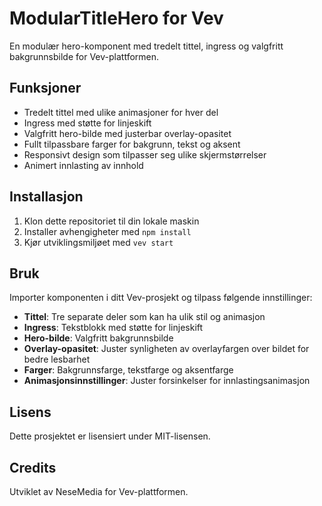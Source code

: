 # ModularTitleHero for Vev

En modulær hero-komponent med tredelt tittel, ingress og valgfritt bakgrunnsbilde for Vev-plattformen.

## Funksjoner

- Tredelt tittel med ulike animasjoner for hver del
- Ingress med støtte for linjeskift
- Valgfritt hero-bilde med justerbar overlay-opasitet
- Fullt tilpassbare farger for bakgrunn, tekst og aksent
- Responsivt design som tilpasser seg ulike skjermstørrelser
- Animert innlasting av innhold

## Installasjon

1. Klon dette repositoriet til din lokale maskin
2. Installer avhengigheter med `npm install`
3. Kjør utviklingsmiljøet med `vev start`

## Bruk

Importer komponenten i ditt Vev-prosjekt og tilpass følgende innstillinger:

- **Tittel**: Tre separate deler som kan ha ulik stil og animasjon
- **Ingress**: Tekstblokk med støtte for linjeskift
- **Hero-bilde**: Valgfritt bakgrunnsbilde
- **Overlay-opasitet**: Juster synligheten av overlayfargen over bildet for bedre lesbarhet
- **Farger**: Bakgrunnsfarge, tekstfarge og aksentfarge
- **Animasjonsinnstillinger**: Juster forsinkelser for innlastingsanimasjon

## Lisens

Dette prosjektet er lisensiert under MIT-lisensen.

## Credits

Utviklet av NeseMedia for Vev-plattformen. 
